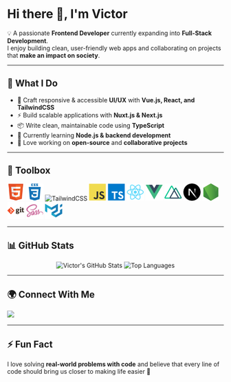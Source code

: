 # Hi there 👋, I'm Victor  

💡 A passionate **Frontend Developer** currently expanding into **Full-Stack Development**.  
I enjoy building clean, user-friendly web apps and collaborating on projects that **make an impact on society**.  

---

## 🌟 What I Do
- 🎨 Craft responsive & accessible **UI/UX** with **Vue.js, React, and TailwindCSS**  
- ⚡ Build scalable applications with **Nuxt.js & Next.js**  
- 📦 Write clean, maintainable code using **TypeScript**  
- 🌱 Currently learning **Node.js & backend development**  
- 🤝 Love working on **open-source** and **collaborative projects**  

---

## 🧰 Toolbox  

<p align="left">
 <img src="https://github.com/devicons/devicon/blob/master/icons/html5/html5-original.svg" alt="HTML5" width="40" height="40"/>
 <img src="https://github.com/devicons/devicon/blob/master/icons/css3/css3-plain-wordmark.svg" alt="CSS3" width="40" height="40"/>
 <img src="https://cdn.worldvectorlogo.com/logos/tailwindcss.svg" alt="TailwindCSS" width="40" height="40"/>
 <img src="https://github.com/devicons/devicon/blob/master/icons/javascript/javascript-original.svg" alt="JavaScript" width="40" height="40"/>
 <img src="https://github.com/devicons/devicon/blob/master/icons/typescript/typescript-original.svg" alt="TypeScript" width="40" height="40"/>
 <img src="https://github.com/devicons/devicon/blob/master/icons/react/react-original.svg" alt="React" width="40" height="40"/>
 <img src="https://github.com/devicons/devicon/blob/master/icons/vuejs/vuejs-original.svg" alt="Vue.js" width="40" height="40"/>
 <img src="https://github.com/devicons/devicon/blob/master/icons/nuxtjs/nuxtjs-original.svg" alt="Nuxt.js" width="40" height="40"/>
 <img src="https://github.com/devicons/devicon/blob/master/icons/nextjs/nextjs-original.svg" alt="Next.js" width="40" height="40"/>
 <img src="https://github.com/devicons/devicon/blob/master/icons/nodejs/nodejs-original.svg" alt="Node.js" width="40" height="40"/>
 <img src="https://github.com/devicons/devicon/blob/master/icons/git/git-original-wordmark.svg" alt="Git" width="40" height="40"/>
 <img src="https://github.com/devicons/devicon/blob/master/icons/sass/sass-original.svg" alt="Sass" width="40" height="40"/>
 <img src="https://github.com/devicons/devicon/blob/master/icons/materialui/materialui-original.svg" alt="Material UI" width="40" height="40"/>
</p>

---

## 📊 GitHub Stats  

<p align="center">
  <img src="https://github-readme-stats.vercel.app/api?username=victornwaose&show_icons=true&theme=radical" alt="Victor's GitHub Stats" height="160"/>
  <img src="https://github-readme-stats.vercel.app/api/top-langs/?username=victornwaose&layout=compact&hide=java,html,css&theme=radical" alt="Top Languages" height="160"/>
</p>

---





## 🌍 Connect With Me  

<p align="left">
  <a href="mailto:nwaosevictor1234@gmail.com"><img src="https://img.shields.io/badge/Email-D14836?style=for-the-badge&logo=gmail&logoColor=white"/></a>
</p>  

---

## ⚡ Fun Fact  
I love solving **real-world problems with code** and believe that every line of code should bring us closer to making life easier 🚀  
